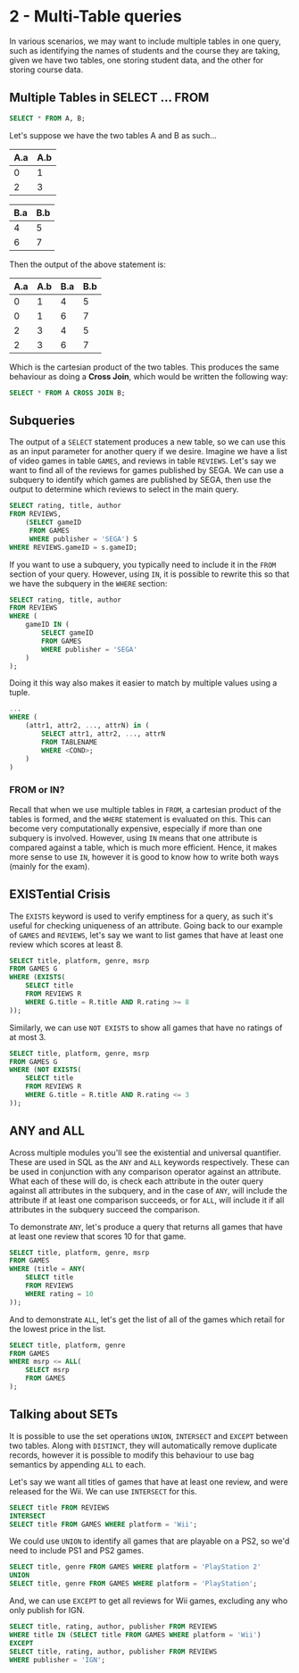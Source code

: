 # 2 - Multi-Table queries

In various scenarios, we may want to include multiple tables in one query, such as identifying the names of students and the course they are taking, given we have two tables, one storing student data, and the other for storing course data.

## Multiple Tables in SELECT ... FROM

```sql
SELECT * FROM A, B;
```

Let's suppose we have the two tables A and B as such...

|A.a|A.b|
|---|---|
| 0 | 1 |
| 2 | 3 |

|B.a|B.b|
|---|---|
| 4 | 5 |
| 6 | 7 |

Then the output of the above statement is:

|A.a|A.b|B.a|B.b|
|---|---|---|---|
| 0 | 1 | 4 | 5 |
| 0 | 1 | 6 | 7 |
| 2 | 3 | 4 | 5 |
| 2 | 3 | 6 | 7 |

Which is the cartesian product of the two tables. This produces the same behaviour as doing a **Cross Join**, which would be written the following way:

```sql
SELECT * FROM A CROSS JOIN B;
```

## Subqueries

The output of a `SELECT` statement produces a new table, so we can use this as an input parameter for another query if we desire. Imagine we have a list of video games in table `GAMES`, and reviews in table `REVIEWS`. Let's say we want to find all of the reviews for games published by SEGA. We can use a subquery to identify which games are published by SEGA, then use the output to determine which reviews to select in the main query.

```sql
SELECT rating, title, author
FROM REVIEWS,
    (SELECT gameID
     FROM GAMES
     WHERE publisher = 'SEGA') S
WHERE REVIEWS.gameID = s.gameID;
```

If you want to use a subquery, you typically need to include it in the `FROM` section of your query. However, using `IN`, it is possible to rewrite this so that we have the subquery in the `WHERE` section:

```sql
SELECT rating, title, author
FROM REVIEWS
WHERE (
    gameID IN (
        SELECT gameID
        FROM GAMES
        WHERE publisher = 'SEGA'
    )
);
```

Doing it this way also makes it easier to match by multiple values using a tuple.

```sql
...
WHERE (
    (attr1, attr2, ..., attrN) in (
        SELECT attr1, attr2, ..., attrN
        FROM TABLENAME
        WHERE <COND>;
    )
)
```

### FROM or IN?

Recall that when we use multiple tables in `FROM`, a cartesian product of the tables is formed, and the `WHERE` statement is evaluated on this. This can become very computationally expensive, especially if more than one subquery is involved. However, using `IN` means that one attribute is compared against a table, which is much more efficient. Hence, it makes more sense to use `IN`, however it is good to know how to write both ways (mainly for the exam).

## EXISTential Crisis

The `EXISTS` keyword is used to verify emptiness for a query, as such it's useful for checking uniqueness of an attribute. Going back to our example of `GAMES` and `REVIEWS`, let's say we want to list games that have at least one review which scores at least 8.

```sql
SELECT title, platform, genre, msrp
FROM GAMES G
WHERE (EXISTS(
    SELECT title
    FROM REVIEWS R
    WHERE G.title = R.title AND R.rating >= 8
));
```

Similarly, we can use `NOT EXISTS` to show all games that have no ratings of at most 3.


```sql
SELECT title, platform, genre, msrp
FROM GAMES G
WHERE (NOT EXISTS(
    SELECT title
    FROM REVIEWS R
    WHERE G.title = R.title AND R.rating <= 3
));
```

## ANY and ALL

Across multiple modules you'll see the existential and universal quantifier. These are used in SQL as the `ANY` and `ALL` keywords respectively. These can be used in conjunction with any comparison operator against an attribute. What each of these will do, is check each attribute in the outer query against all attributes in the subquery, and in the case of `ANY`, will include the attribute if at least one comparison succeeds, or for `ALL`, will include it if all attributes in the subquery succeed the comparison.

To demonstrate `ANY`, let's produce a query that returns all games that have at least one review that scores 10 for that game.

```sql
SELECT title, platform, genre, msrp
FROM GAMES
WHERE (title = ANY(
    SELECT title
    FROM REVIEWS
    WHERE rating = 10
));
```

And to demonstrate `ALL`, let's get the list of all of the games which retail for the lowest price in the list.

```sql
SELECT title, platform, genre
FROM GAMES
WHERE msrp <= ALL(
    SELECT msrp
    FROM GAMES
);
```

## Talking about SETs

It is possible to use the set operations `UNION`, `INTERSECT` and `EXCEPT` between two tables. Along with `DISTINCT`, they will automatically remove duplicate records, however it is possible to modify this behaviour to use bag semantics by appending `ALL` to each.

Let's say we want all titles of games that have at least one review, and were released for the Wii. We can use `INTERSECT` for this.

```sql
SELECT title FROM REVIEWS
INTERSECT
SELECT title FROM GAMES WHERE platform = 'Wii';
```

We could use `UNION` to identify all games that are playable on a PS2, so we'd need to include PS1 and PS2 games.

```sql
SELECT title, genre FROM GAMES WHERE platform = 'PlayStation 2'
UNION
SELECT title, genre FROM GAMES WHERE platform = 'PlayStation';
```

And, we can use `EXCEPT` to get all reviews for Wii games, excluding any who only publish for IGN.

```sql
SELECT title, rating, author, publisher FROM REVIEWS
WHERE title IN (SELECT title FROM GAMES WHERE platform = 'Wii')
EXCEPT
SELECT title, rating, author, publisher FROM REVIEWS
WHERE publisher = 'IGN';
```